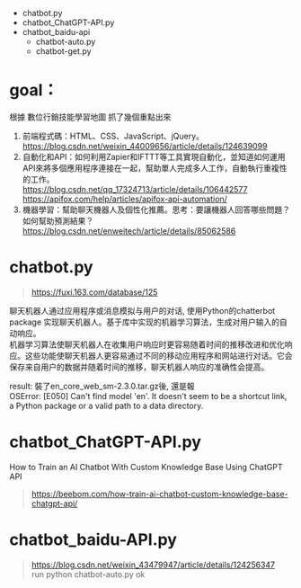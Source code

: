 
      

* chatbot.py        
* chatbot_ChatGPT-API.py        
* chatbot_baidu-api     
    * chatbot-auto.py           
    * chatbot-get.py            







# goal：        
根據 數位行銷技能學習地圖 抓了幾個重點出來        
1. 前端程式碼：HTML、CSS、JavaScript、jQuery。     
https://blog.csdn.net/weixin_44009656/article/details/124639099     
2. 自動化和API：如何利用Zapier和IFTTT等工具實現自動化，並知道如何運用API來將多個應用程序連接在一起，幫助單人完成多人工作，自動執行重複性的工作。       
https://blog.csdn.net/qq_17324713/article/details/106442577     
https://apifox.com/help/articles/apifox-api-automation/     
3. 機器學習：幫助聊天機器人及個性化推薦。思考：要讓機器人回答哪些問題？如何幫助預測結果？      
https://blog.csdn.net/enweitech/article/details/85062586        
    







# chatbot.py    
> https://fuxi.163.com/database/125     

聊天机器人通过应用程序或消息模拟与用户的对话, 使用Python的chatterbot package 实现聊天机器人。基于库中实现的机器学习算法，生成对用户输入的自动响应。     
机器学习算法使聊天机器人在收集用户响应时更容易随着时间的推移改进和优化响应。这些功能使聊天机器人更容易通过不同的移动应用程序和网站进行对话。它会保存来自用户的数据并随着时间的推移，聊天机器人响应的准确性会提高。      

result: 裝了en_core_web_sm-2.3.0.tar.gz後, 還是報       
OSError: [E050] Can't find model 'en'. It doesn't seem to be a shortcut link, a Python package or a valid path to a data directory.   

# chatbot_ChatGPT-API.py
How to Train an AI Chatbot With Custom Knowledge Base Using ChatGPT API         
> https://beebom.com/how-train-ai-chatbot-custom-knowledge-base-chatgpt-api/        

# chatbot_baidu-API.py  
> https://blog.csdn.net/weixin_43479947/article/details/124256347      
run python chatbot-auto.py
ok      